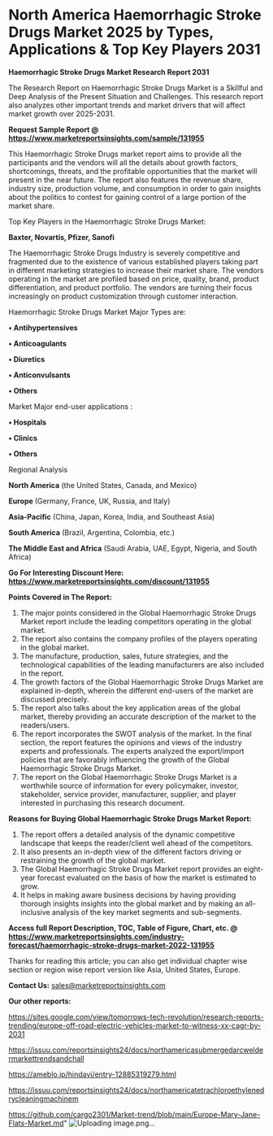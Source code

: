 # North America Haemorrhagic Stroke Drugs Market 2025 by Types, Applications & Top Key Players 2031

<strong>Haemorrhagic Stroke Drugs Market Research Report 2031</strong>

The Research Report on Haemorrhagic Stroke Drugs Market is a Skillful and Deep Analysis of the Present Situation and Challenges. This research report also analyzes other important trends and market drivers that will affect market growth over 2025-2031.

<strong>Request Sample Report @ <a href=https://www.marketreportsinsights.com/sample/131955>https://www.marketreportsinsights.com/sample/131955</a></strong>

This Haemorrhagic Stroke Drugs market report aims to provide all the participants and the vendors will all the details about growth factors, shortcomings, threats, and the profitable opportunities that the market will present in the near future. The report also features the revenue share, industry size, production volume, and consumption in order to gain insights about the politics to contest for gaining control of a large portion of the market share.

Top Key Players in the Haemorrhagic Stroke Drugs Market:

<strong>Baxter, Novartis, Pfizer, Sanofi</strong>

The Haemorrhagic Stroke Drugs Industry is severely competitive and fragmented due to the existence of various established players taking part in different marketing strategies to increase their market share. The vendors operating in the market are profiled based on price, quality, brand, product differentiation, and product portfolio. The vendors are turning their focus increasingly on product customization through customer interaction.

Haemorrhagic Stroke Drugs Market Major Types are:

<strong>• Antihypertensives

• Anticoagulants

• Diuretics

• Anticonvulsants

• Others</strong>

Market Major end-user applications :

<strong>• Hospitals

• Clinics

• Others</strong>

Regional Analysis

</u><strong><b>North America</b></strong> (the United States, Canada, and Mexico)

<strong><b>Europe </b></strong>(Germany, France, UK, Russia, and Italy)

<strong><b>Asia-Pacific</b></strong> (China, Japan, Korea, India, and Southeast Asia)

<strong><b>South America</b></strong> (Brazil, Argentina, Colombia, etc.)

<strong><b>The Middle East and Africa</b></strong> (Saudi Arabia, UAE, Egypt, Nigeria, and South Africa)

<strong>Go For Interesting Discount Here: <a href=https://www.marketreportsinsights.com/discount/131955>https://www.marketreportsinsights.com/discount/131955</a></strong>

<strong>Points Covered in The Report:</strong>
<ol>
  <li>The major points considered in the Global Haemorrhagic Stroke Drugs Market report include the leading competitors operating in the global market.</li>
  <li>The report also contains the company profiles of the players operating in the global market.</li>
  <li>The manufacture, production, sales, future strategies, and the technological capabilities of the leading manufacturers are also included in the report.</li>
  <li>The growth factors of the Global Haemorrhagic Stroke Drugs Market are explained in-depth, wherein the different end-users of the market are discussed precisely.</li>
  <li>The report also talks about the key application areas of the global market, thereby providing an accurate description of the market to the readers/users.</li>
  <li>The report incorporates the SWOT analysis of the market. In the final section, the report features the opinions and views of the industry experts and professionals. The experts analyzed the export/import policies that are favorably influencing the growth of the Global Haemorrhagic Stroke Drugs Market.</li>
  <li>The report on the Global Haemorrhagic Stroke Drugs Market is a worthwhile source of information for every policymaker, investor, stakeholder, service provider, manufacturer, supplier, and player interested in purchasing this research document.</li>
</ol>
<strong>Reasons for Buying Global Haemorrhagic Stroke Drugs Market Report:</strong>

<ol>
  <li>The report offers a detailed analysis of the dynamic competitive landscape that keeps the reader/client well ahead of the competitors.</li>
  <li>It also presents an in-depth view of the different factors driving or restraining the growth of the global market.</li>
  <li>The Global Haemorrhagic Stroke Drugs Market report provides an eight-year forecast evaluated on the basis of how the market is estimated to grow.</li>
  <li>It helps in making aware business decisions by having providing thorough insights insights into the global market and by making an all-inclusive analysis of the key market segments and sub-segments.</li>
</ol>
<strong>Access full Report Description, TOC, Table of Figure, Chart, etc. @ <a href=https://www.marketreportsinsights.com/industry-forecast/haemorrhagic-stroke-drugs-market-2022-131955>https://www.marketreportsinsights.com/industry-forecast/haemorrhagic-stroke-drugs-market-2022-131955</a></strong>


Thanks for reading this article; you can also get individual chapter wise section or region wise report version like Asia, United States, Europe.

<strong>Contact Us:</strong>
sales@marketreportsinsights.com

<strong>Our other reports:</strong>

<a href=https://sites.google.com/view/tomorrows-tech-revolution/research-reports-trending/europe-off-road-electric-vehicles-market-to-witness-xx-cagr-by-2031>https://sites.google.com/view/tomorrows-tech-revolution/research-reports-trending/europe-off-road-electric-vehicles-market-to-witness-xx-cagr-by-2031</a>

<a href=https://issuu.com/reportsinsights24/docs/northamericasubmergedarcweldermarkettrendsandchall>https://issuu.com/reportsinsights24/docs/northamericasubmergedarcweldermarkettrendsandchall</a>

<a href=https://ameblo.jp/hindavi/entry-12885319279.html>https://ameblo.jp/hindavi/entry-12885319279.html</a>

<a href=https://issuu.com/reportsinsights24/docs/northamericatetrachloroethylenedrycleaningmachinem>https://issuu.com/reportsinsights24/docs/northamericatetrachloroethylenedrycleaningmachinem</a>

<a href=https://github.com/cargo2301/Market-trend/blob/main/Europe-Mary-Jane-Flats-Market.md>https://github.com/cargo2301/Market-trend/blob/main/Europe-Mary-Jane-Flats-Market.md</a>"
![Uploading image.png…]()
